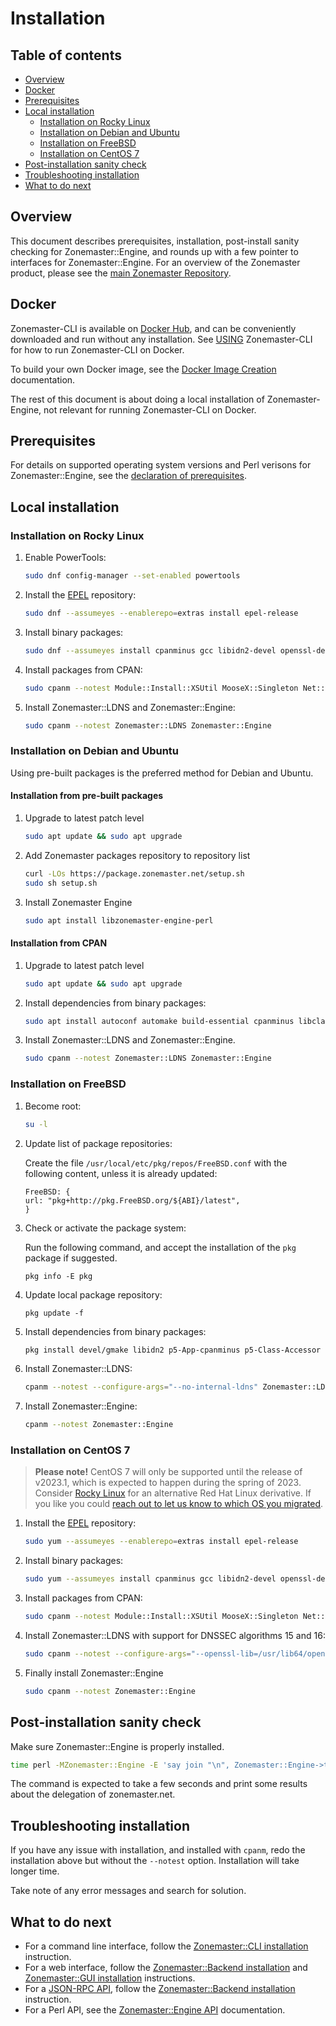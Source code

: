 # Installation

## Table of contents

* [Overview](#overview)
* [Docker](#docker)
* [Prerequisites](#prerequisites)
* [Local installation](#local-installation)
  * [Installation on Rocky Linux]
  * [Installation on Debian and Ubuntu]
  * [Installation on FreeBSD]
  * [Installation on CentOS 7]
* [Post-installation sanity check](#post-installation-sanity-check)
* [Troubleshooting installation](#troubleshooting-installation)
* [What to do next](#what-to-do-next)


## Overview

This document describes prerequisites, installation, post-install sanity
checking for Zonemaster::Engine, and rounds up with a few pointer to interfaces
for Zonemaster::Engine. For an overview of the Zonemaster product, please see
the [main Zonemaster Repository].


## Docker

Zonemaster-CLI is available on [Docker Hub], and can be conveniently downloaded
and run without any installation. See [USING] Zonemaster-CLI for how to run
Zonemaster-CLI on Docker.

To build your own Docker image, see the [Docker Image Creation] documentation.

The rest of this document is about doing a local installation of
Zonemaster-Engine, not relevant for running Zonemaster-CLI on Docker.


## Prerequisites

For details on supported operating system versions and Perl verisons for
Zonemaster::Engine, see the [declaration of prerequisites].


## Local installation

### Installation on Rocky Linux

1) Enable PowerTools:

   ```sh
   sudo dnf config-manager --set-enabled powertools
   ```

2) Install the [EPEL] repository:

   ```sh
   sudo dnf --assumeyes --enablerepo=extras install epel-release
   ```

3) Install binary packages:

   ```sh
   sudo dnf --assumeyes install cpanminus gcc libidn2-devel openssl-devel perl-Class-Accessor perl-Clone perl-core perl-Devel-CheckLib perl-Email-Valid perl-File-ShareDir perl-File-Slurp perl-libintl perl-IO-Socket-INET6 perl-List-MoreUtils perl-Locale-PO perl-Log-Any perl-Module-Find perl-Module-Install perl-Moose perl-Net-DNS perl-Pod-Coverage perl-Readonly perl-Test-Differences perl-Test-Exception perl-Test-Fatal perl-Test-NoWarnings perl-Test-Pod perl-Text-CSV perl-Test-Simple perl-YAML
   ```

4) Install packages from CPAN:

   ```sh
   sudo cpanm --notest Module::Install::XSUtil MooseX::Singleton Net::IP::XS
   ```

5) Install Zonemaster::LDNS and Zonemaster::Engine:

     ```sh
     sudo cpanm --notest Zonemaster::LDNS Zonemaster::Engine
     ```

### Installation on Debian and Ubuntu

Using pre-built packages is the preferred method for Debian and Ubuntu.

#### Installation from pre-built packages

1) Upgrade to latest patch level

   ```sh
   sudo apt update && sudo apt upgrade
   ```

2) Add Zonemaster packages repository to repository list
   ```sh
   curl -LOs https://package.zonemaster.net/setup.sh
   sudo sh setup.sh
   ```

3) Install Zonemaster Engine
   ```sh
   sudo apt install libzonemaster-engine-perl
   ```

#### Installation from CPAN

1) Upgrade to latest patch level

   ```sh
   sudo apt update && sudo apt upgrade
   ```

2) Install dependencies from binary packages:

   ```sh
   sudo apt install autoconf automake build-essential cpanminus libclass-accessor-perl libclone-perl libdevel-checklib-perl libemail-valid-perl libfile-sharedir-perl libfile-slurp-perl libidn2-dev libintl-perl libio-socket-inet6-perl liblist-moreutils-perl liblocale-po-perl liblog-any-perl libmodule-find-perl libmodule-install-perl libmodule-install-xsutil-perl libmoose-perl libmoosex-singleton-perl libnet-dns-perl libnet-ip-xs-perl libpod-coverage-perl libreadonly-perl libssl-dev libtest-differences-perl libtest-exception-perl libtest-fatal-perl libtest-nowarnings-perl libtest-pod-perl libtext-csv-perl libtool m4
   ```

3) Install Zonemaster::LDNS and Zonemaster::Engine.

   ```sh
   sudo cpanm --notest Zonemaster::LDNS Zonemaster::Engine
   ```

### Installation on FreeBSD

1) Become root:

   ```sh
   su -l
   ```

2) Update list of package repositories:

   Create the file `/usr/local/etc/pkg/repos/FreeBSD.conf` with the
   following content, unless it is already updated:

   ```
   FreeBSD: {
   url: "pkg+http://pkg.FreeBSD.org/${ABI}/latest",
   }
   ```

3) Check or activate the package system:

   Run the following command, and accept the installation of the `pkg` package
   if suggested.

   ```
   pkg info -E pkg
   ```

4) Update local package repository:

   ```
   pkg update -f
   ```

5) Install dependencies from binary packages:

   ```sh
   pkg install devel/gmake libidn2 p5-App-cpanminus p5-Class-Accessor p5-Clone p5-Devel-CheckLib p5-Email-Valid p5-File-ShareDir p5-File-Slurp p5-IO-Socket-INET6 p5-List-MoreUtils p5-Locale-libintl p5-Log-Any p5-Module-Find p5-Module-Install p5-Module-Install-XSUtil p5-Moose p5-MooseX-Singleton p5-Net-DNS p5-Net-IP-XS p5-Pod-Coverage p5-Readonly p5-Test-Differences p5-Test-Exception p5-Test-Fatal p5-Test-NoWarnings p5-Test-Pod p5-Text-CSV dns/ldns
   ```

6) Install Zonemaster::LDNS:

   ```sh
   cpanm --notest --configure-args="--no-internal-ldns" Zonemaster::LDNS
   ```

7) Install Zonemaster::Engine:

   ```sh
   cpanm --notest Zonemaster::Engine
   ```

### Installation on CentOS 7

> **Please note!** CentOS 7 will only be supported until the release of
> v2023.1, which is expected to happen during the spring of 2023. Consider
> [Rocky Linux][Installation on Rocky Linux] for an alternative Red Hat Linux
> derivative.
> If you like you could [reach out to let us know to which OS you
> migrated][Mailing list zonemaster-users].

1) Install the [EPEL] repository:

   ```sh
   sudo yum --assumeyes --enablerepo=extras install epel-release
   ```

2) Install binary packages:

   ```sh
   sudo yum --assumeyes install cpanminus gcc libidn2-devel openssl-devel openssl11-devel perl-Class-Accessor perl-Clone perl-core perl-Devel-CheckLib perl-Email-Valid perl-File-ShareDir perl-File-Slurp perl-libintl perl-IO-Socket-INET6 perl-List-MoreUtils perl-Locale-PO perl-Log-Any perl-Module-Find perl-Module-Install perl-Moose perl-Net-DNS perl-Pod-Coverage perl-Readonly perl-Test-Differences perl-Test-Exception perl-Test-Fatal perl-Test-NoWarnings perl-Test-Pod perl-Text-CSV perl-Test-Simple perl-YAML
   ```

3) Install packages from CPAN:

   ```sh
   sudo cpanm --notest Module::Install::XSUtil MooseX::Singleton Net::IP::XS
   ```

4) Install Zonemaster::LDNS with support for DNSSEC algorithms 15 and 16:

     ```sh
     sudo cpanm --notest --configure-args="--openssl-lib=/usr/lib64/openssl11 --openssl-inc=/usr/include/openssl11" Zonemaster::LDNS
     ```

5) Finally install Zonemaster::Engine

     ```sh
     sudo cpanm --notest Zonemaster::Engine
     ```


## Post-installation sanity check

Make sure Zonemaster::Engine is properly installed.

```sh
time perl -MZonemaster::Engine -E 'say join "\n", Zonemaster::Engine->test_module("BASIC", "zonemaster.net")'
```

The command is expected to take a few seconds and print some results about the delegation of zonemaster.net.


## Troubleshooting installation

If you have any issue with installation, and installed with `cpanm`, redo the
installation above but without the `--notest` option. Installation will take
longer time.

Take note of any error messages and search for solution.


## What to do next

* For a command line interface, follow the [Zonemaster::CLI installation] instruction.
* For a web interface, follow the [Zonemaster::Backend installation] and [Zonemaster::GUI installation] instructions.
* For a [JSON-RPC API], follow the [Zonemaster::Backend installation] instruction.
* For a Perl API, see the [Zonemaster::Engine API] documentation.


[Declaration of prerequisites]:                      https://github.com/zonemaster/zonemaster#prerequisites
[Docker Hub]:                                        https://hub.docker.com/u/zonemaster
[Docker Image Creation]:                             https://github.com/zonemaster/zonemaster/blob/master/docs/internal-documentation/maintenance/ReleaseProcess-create-docker-image.md
[EPEL]:                                              https://fedoraproject.org/wiki/EPEL
[Installation on Debian and Ubuntu]:                 #installation-on-debian-and-ubuntu
[Installation on FreeBSD]:                           #installation-on-freebsd
[Installation on Rocky Linux]:                       #installation-on-rocky-linux
[Installation on CentOS 7]:                          #installation-on-centos-7
[JSON-RPC API]:                                      https://github.com/zonemaster/zonemaster-backend/blob/master/docs/API.md
[Mailing list zonemaster-users]:                     https://github.com/zonemaster/zonemaster/blob/master/docs/contact-and-mailing-lists.md#zonemaster-users
[Main Zonemaster Repository]:                        https://github.com/zonemaster/zonemaster
[USING]:                                             https://github.com/zonemaster/zonemaster-cli/blob/master/USING.md
[Zonemaster::Backend installation]:                  https://github.com/zonemaster/zonemaster-backend/blob/master/docs/Installation.md
[Zonemaster::CLI installation]:                      https://github.com/zonemaster/zonemaster-cli/blob/master/docs/Installation.md
[Zonemaster::Engine API]:                            http://search.cpan.org/~znmstr/Zonemaster-Engine/lib/Zonemaster/Engine/Overview.pod
[Zonemaster::GUI installation]:                      https://github.com/zonemaster/zonemaster-gui/blob/master/docs/Installation.md
